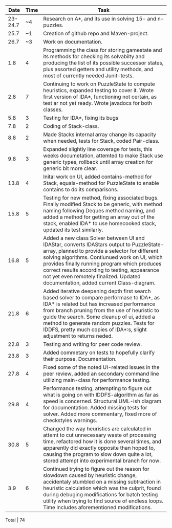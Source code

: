 Date    | Time | Task
---     | ---  | ---
23-24.7 | ~4   | Research on A*, and its use in solving 15- and n-puzzles.
25.7    | ~1   | Creation of github repo and Maven-project.
26.7    | ~3   | Work on documentation.
1.8     | 4    | Programming the class for storing gamestate and its methods for checking its solvabilty and producing the list of its possible successor states, plus assorted getters and utility methods, and most of currently needed Junit-tests.
2.8     | 7    | Continuing to work on PuzzleState to compute heuristics, expanded testing to cover it. Wrote first version of IDA*, functioning not certain, as test ar not yet ready. Wrote javadocs for both classes.
5.8     | 3    | Testing for IDA*, fixing its bugs
7.8     | 2    | Coding of Stack-class.
8.8     | 2    | Made Stacks internal array change its capacity when needed, tests for Stack, coded Pair-class.
9.8     | 3    | Expanded slightly line coverage for tests, this weeks documetation, attemted to make Stack use generic types, rollback until array creation for generic bit more clear.
13.8    | 4   | Inital work on UI, added contains-method for Stack, equals-method for PuzzleState to enable contains to do its comparisons.
15.8    | 5   | Testing for new method, fixing associated bugs. Finally modified Stack to be generic, with method naming following Deques method naming, and added a method for getting an array out of the stack, enabled IDA* to use homecooked stack, updated its test similarly.
16.8    | 5   | Added a new class Solver between UI and IDAStar, converts IDAStars output to PuzzleState-array, planned to provide a selector for different solving algorithms. Contiunued work on UI, which provides finally running program which produces correct results according to testing, appearance not yet even remotely finalized. Updated documentation, added current Class-diagram.
21.8   | 6    | Added iterative deepening depth first search based solver to compare performase to IDA*, as IDA* is related but has increased performance from branch pruning from the use of heuristic to guide the search. Some cleanup of ui, added a method to generate random puzzles. Tests for IDDFS, pretty much copies of IDA*:s, slight adjustment to returns neded.
22.8   | 3    | Testing and writing for peer code review.
23.8   | 3    | Added commetary on tests to hopefully clarify their purpose. Documentation.
27.8   | 4    | Fixed some of the noted UI-related issues in the peer review, added an secondary command line utilizing main-class for performance testing.
29.8   | 4    | Performance testing, attempting to figure out what is going on with IDDFS-algorithm as far as speed is concerned. Structural UML-ish diagram for documentation. Added missing tests for solver. Added more commentary, fixed more of checkstyles warnings.
30.8   | 5    | Changed the way heuristics are calculated in attemt to cut unnecessary waste of processing time, refactored how it is done several times, and apparently did exactly opposite than hoped to, causing the program to slow down quite a lot, stored attempt into experimental branch for now.
3.9    | 6    | Continued trying to figure out the reason for slowdown caused by heuristic change, accidentaly stumbled on a missing subtraction in heuristic calculation which was the culprit, found during debuging modifications for batch testing utility when trying to find source of endless loops. Time includes aforementioned modifications.

Total  | 74
